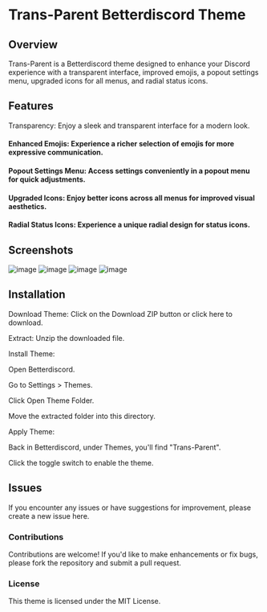 # Trans-Parent Betterdiscord Theme

## Overview
Trans-Parent is a Betterdiscord theme designed to enhance your Discord experience with a transparent interface, improved emojis, a popout settings menu, upgraded icons for all menus, and radial status icons.

## Features
Transparency: Enjoy a sleek and transparent interface for a modern look.

#### Enhanced Emojis: Experience a richer selection of emojis for more expressive communication.

#### Popout Settings Menu: Access settings conveniently in a popout menu for quick adjustments.

#### Upgraded Icons: Enjoy better icons across all menus for improved visual aesthetics.

#### Radial Status Icons: Experience a unique radial design for status icons.



## Screenshots

![image](https://github.com/K3NOXOFFICIAL/Trans-Parent/assets/46091052/236eeae6-0b89-4194-8aa4-4b5af16dbe9b)
![image](https://github.com/K3NOXOFFICIAL/Trans-Parent/assets/46091052/9375b8da-28d2-490a-8e00-22e3cc6bf68d)
![image](https://github.com/K3NOXOFFICIAL/Trans-Parent/assets/46091052/8f862bf4-0958-4d62-ae22-4e43651cabbf)
![image](https://github.com/K3NOXOFFICIAL/Trans-Parent/assets/46091052/17365a9e-a572-4546-b6bf-d314f72c2eae)

## Installation
Download Theme: Click on the Download ZIP button or click here to download.

Extract: Unzip the downloaded file.

Install Theme:

Open Betterdiscord.

Go to Settings > Themes.

Click Open Theme Folder.

Move the extracted folder into this directory.

Apply Theme:

Back in Betterdiscord, under Themes, you'll find "Trans-Parent".

Click the toggle switch to enable the theme.


## Issues
If you encounter any issues or have suggestions for improvement, please create a new issue here.

### Contributions
Contributions are welcome! If you'd like to make enhancements or fix bugs, please fork the repository and submit a pull request.

### License
This theme is licensed under the MIT License.

